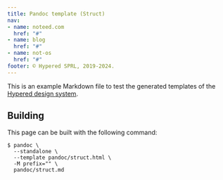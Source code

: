```yaml
---
title: Pandoc template (Struct)
nav:
- name: noteed.com
  href: "#"
- name: blog
  href: "#"
- name: not-os
  href: "#"
footer: © Hypered SPRL, 2019-2024.
---
```


This is an example Markdown file to test the generated templates of the
[Hypered design system](https://github.com/hypered/design).


## Building

This page can be built with the following command:

```
$ pandoc \
  --standalone \
  --template pandoc/struct.html \
  -M prefix="" \
  pandoc/struct.md
```
